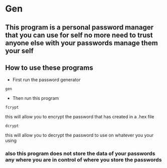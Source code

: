 # Gen 

## This program is a personal password manager that you can use for self no more need to trust anyone else with your passwords manage them your self 


## How to use these programs
- First run the password generator 

```
gen

```

- Then run this program 

```
fcrypt 

```

this will allow you to encrypt the password that has created in a .hex file 

```
dcrypt 

```
this will allow you to decrypt the password to use on whatever you your using 


### also this program does not store the data of your passwords any where you are in control of where you store the passwords 

   



